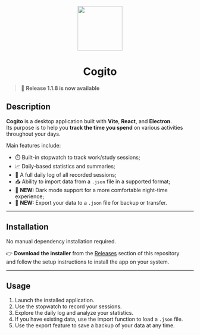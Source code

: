 <div align="center">

  <img src="https://github.com/user-attachments/assets/125cf250-859e-4eed-ade0-0e6592eba7e1" width="120"> 
</div>

<h1 align="center">Cogito</h1>

> 🎉 **Release 1.1.8 is now available** 

## Description

**Cogito** is a desktop application built with **Vite**, **React**, and **Electron**.  
Its purpose is to help you **track the time you spend** on various activities throughout your days.

Main features include:

- ⏱️ Built-in stopwatch to track work/study sessions;
- 📈 Daily-based statistics and summaries;
- 📅 A full daily log of all recorded sessions;
- 📥 Ability to import data from a `.json` file in a supported format;
- 🌙 **NEW:** Dark mode support for a more comfortable night-time experience;
- 💾 **NEW:** Export your data to a `.json` file for backup or transfer.

---

## Installation

No manual dependency installation required.

👉 **Download the installer** from the [Releases](https://github.com/nothowstorygoes/cogito/releases) section of this repository  
and follow the setup instructions to install the app on your system.

---

## Usage

1. Launch the installed application.
2. Use the stopwatch to record your sessions.
3. Explore the daily log and analyze your statistics.
4. If you have existing data, use the import function to load a `.json` file.
5. Use the export feature to save a backup of your data at any time.
